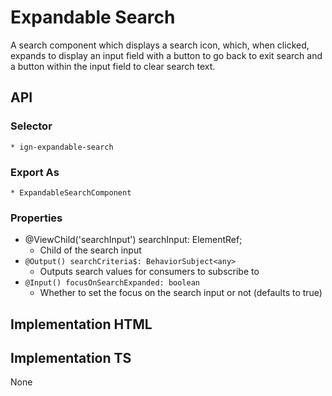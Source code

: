 # Expandable Search

A search component which displays a search icon, which, when clicked, expands to display an input field with a button to go back
to exit search and a button within the input field to clear search text.

## API 
  ### Selector
    * ign-expandable-search

  ### Export As
    * ExpandableSearchComponent

  ### Properties
  * @ViewChild('searchInput') searchInput: ElementRef;
    * Child of the search input
  * `@Output() searchCriteria$: BehaviorSubject<any>`
    * Outputs search values for consumers to subscribe to 
  * `@Input() focusOnSearchExpanded: boolean`
    * Whether to set the focus on the search input or not (defaults to true)

## Implementation HTML
  <ign-expandable-search></ign-expandable-search>

## Implementation TS
  None
